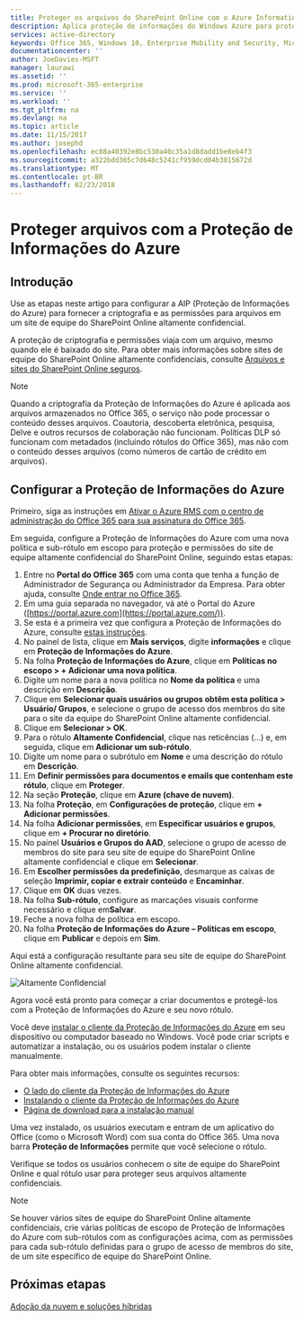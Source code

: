 ```yaml
---
title: Proteger os arquivos do SharePoint Online com o Azure Information Protection | Documentos do Microsoft
description: Aplica proteção de informações do Windows Azure para proteger os arquivos em um site de equipe do SharePoint Online altamente confidencial.
services: active-directory
keywords: Office 365, Windows 10, Enterprise Mobility and Security, Microsoft 365 Enterprise
documentationcenter: ''
author: JoeDavies-MSFT
manager: laurawi
ms.assetid: ''
ms.prod: microsoft-365-enterprise
ms.service: ''
ms.workload: ''
ms.tgt_pltfrm: na
ms.devlang: na
ms.topic: article
ms.date: 11/15/2017
ms.author: josephd
ms.openlocfilehash: ec88a40392e8bc530a40c35a1d8dadd1be8eb4f3
ms.sourcegitcommit: a322bdd365c7d648c5241cf959dcd04b3815672d
ms.translationtype: MT
ms.contentlocale: pt-BR
ms.lasthandoff: 02/23/2018
---
```

# <a name="protect-files-with--azure-information-protection"></a>Proteger arquivos com a Proteção de Informações do Azure

## <a name="introduction"></a>Introdução

Use as etapas neste artigo para configurar a AIP (Proteção de Informações do Azure) para fornecer a criptografia e as permissões para arquivos em um site de equipe do SharePoint Online altamente confidencial. 

A proteção de criptografia e permissões viaja com um arquivo, mesmo quando ele é baixado do site. Para obter mais informações sobre sites de equipe do SharePoint Online altamente confidenciais, consulte [Arquivos e sites do SharePoint Online seguros](secure-sharepoint-online-sites-and-files.md).

> [!NOTE]
> Quando a criptografia da Proteção de Informações do Azure é aplicada aos arquivos armazenados no Office 365, o serviço não pode processar o conteúdo desses arquivos. Coautoria, descoberta eletrônica, pesquisa, Delve e outros recursos de colaboração não funcionam. Políticas DLP só funcionam com metadados (incluindo rótulos do Office 365), mas não com o conteúdo desses arquivos (como números de cartão de crédito em arquivos).

## <a name="configure-azure-information-protection"></a>Configurar a Proteção de Informações do Azure

Primeiro, siga as instruções em [Ativar o Azure RMS com o centro de administração do Office 365 para sua assinatura do Office 365](https://docs.microsoft.com/information-protection/deploy-use/activate-office365).

Em seguida, configure a Proteção de Informações do Azure com uma nova política e sub-rótulo em escopo para proteção e permissões do site de equipe altamente confidencial do SharePoint Online, seguindo estas etapas:

1. Entre no **Portal do Office 365** com uma conta que tenha a função de Administrador de Segurança ou Administrador da Empresa. Para obter ajuda, consulte [Onde entrar no Office 365](https://support.office.com/Article/Where-to-sign-in-to-Office-365-e9eb7d51-5430-4929-91ab-6157c5a050b4).
2. Em uma guia separada no navegador, vá até o Portal do Azure ([https://portal.azure.com](https://portal.azure.com/)).
3. Se esta é a primeira vez que configura a Proteção de Informações do Azure, consulte [estas instruções](https://docs.microsoft.com/information-protection/deploy-use/configure-policy#to-access-the-azure-information-protection-blade-for-the-first-time).
4. No painel de lista, clique em **Mais serviços**, digite **informações** e clique em **Proteção de Informações do Azure**.
5. Na folha **Proteção de Informações do Azure**, clique em **Políticas no escopo > + Adicionar uma nova política**.
6. Digite um nome para a nova política no **Nome da política** e uma descrição em **Descrição**.
7. Clique em **Selecionar quais usuários ou grupos obtêm esta política > Usuário/ Grupos**, e selecione o grupo de acesso dos membros do site para o site da equipe do SharePoint Online altamente confidencial.
8. Clique em **Selecionar > OK**.
9. Para o rótulo **Altamente Confidencial**, clique nas reticências (...) e, em seguida, clique em **Adicionar um sub-rótulo**.
10. Digite um nome para o subrótulo em **Nome** e uma descrição do rótulo em **Descrição**.
11. Em **Definir permissões para documentos e emails que contenham este rótulo**, clique em **Proteger**.
12. Na seção **Proteção**, clique em **Azure (chave de nuvem)**.
13. Na folha **Proteção**, em **Configurações de proteção**, clique em **+ Adicionar permissões**.
14. Na folha **Adicionar permissões**, em **Especificar usuários e grupos**, clique em **+ Procurar no diretório**.
15. No painel **Usuários e Grupos do AAD**, selecione o grupo de acesso de membros do site para seu site de equipe do SharePoint Online altamente confidencial e clique em **Selecionar**.
16. Em **Escolher permissões da predefinição**, desmarque as caixas de seleção **Imprimir, copiar e extrair conteúdo** e **Encaminhar**.
17. Clique em **OK** duas vezes.
18. Na folha **Sub-rótulo**, configure as marcações visuais conforme necessário e clique em**Salvar**.
19. Feche a nova folha de política em escopo.
20. Na folha **Proteção de Informações do Azure – Políticas em escopo**, clique em **Publicar** e depois em **Sim**.

Aqui está a configuração resultante para seu site de equipe do SharePoint Online altamente confidencial.

 ![Altamente Confidencial](./media/protect-files-with-aip/hc_w_aip.png)

Agora você está pronto para começar a criar documentos e protegê-los com a Proteção de Informações do Azure e seu novo rótulo.

Você deve [instalar o cliente da Proteção de Informações do Azure](https://docs.microsoft.com/information-protection/rms-client/install-client-app) em seu dispositivo ou computador baseado no Windows. Você pode criar scripts e automatizar a instalação, ou os usuários podem instalar o cliente manualmente. 

Para obter mais informações, consulte os seguintes recursos:

* [O lado do cliente da Proteção de Informações do Azure](https://docs.microsoft.com/information-protection/rms-client/use-client)
* [Instalando o cliente da Proteção de Informações do Azure](https://docs.microsoft.com/information-protection/rms-client/client-admin-guide)
* [Página de download para a instalação manual](https://www.microsoft.com/download/details.aspx?id=53018)

Uma vez instalado, os usuários executam e entram de um aplicativo do Office (como o Microsoft Word) com sua conta do Office 365. Uma nova barra **Proteção de Informações** permite que você selecione o rótulo. 

Verifique se todos os usuários conhecem o site de equipe do SharePoint Online e qual rótulo usar para proteger seus arquivos altamente confidenciais.

>[!Note]
>Se houver vários sites de equipe do SharePoint Online altamente confidenciais, crie várias políticas de escopo de Proteção de Informações do Azure com sub-rótulos com as configurações acima, com as permissões para cada sub-rótulo definidas para o grupo de acesso de membros do site, de um site específico de equipe do SharePoint Online.
>

## <a name="next-steps"></a>Próximas etapas

[Adoção da nuvem e soluções híbridas](https://technet.microsoft.com/library/dn262744.aspx)
